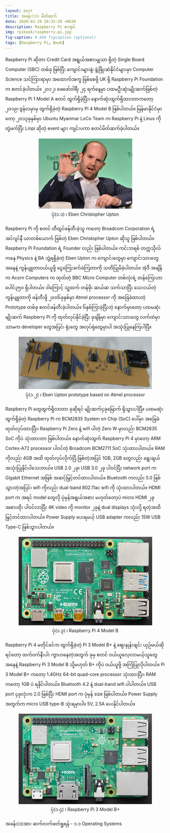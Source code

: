 ```yaml
---
layout: post
title: အခန်း(၁)၊ မိတ်ဆက်
date: 2020-02-19 10:32:20 +0630
description: Raspberry Pi စာအုပ်
img: rpibook/raspberry-pi.jpg
fig-caption: # Add figcaption (optional)
tags: [Raspberry Pi, Book]
---
```

Raspberry Pi ဆိုတာ Credit Card အရွယ်အစားမျှသာ ရှိတဲ့ Single Board Computer (SBC) တစ်ခု ဖြစ်ပြီး ကျောင်းများနဲ့၊ ဖွံ့ဖြိုးဆဲနိုင်ငံများမှာ Computer Science သင်ကြားရာမှာ အထောက်အကူ ဖြစ်စေဖို့ UK ရှိ Raspberry Pi Foundation က စတင်ခဲ့ပါတယ်။ ၂၀၁၂၊ ဖေဖော်ဝါရီ၊ ၂၄ ရက်နေ့မှာ ပထမဦးဆုံးမျိုးဆက်ဖြစ်တဲ့ Raspberry Pi 1 Model A စတင် ထွက်ရှိခဲ့ပြီး၊ နောက်ဆုံးထွက်ရှိထားတာကတော့ ၂၀၁၉၊ ဇွန်လမှာမှ ထွက်ရှိခဲ့တဲ့ Raspberry Pi 4 Model B ဖြစ်ပါတယ်။ မြန်မာနိုင်ငံမှာတော့ ၂၀၁၃ခုနှစ်မှာ <a style="text-decoration:none" href="https://ubuntu-mm.net/">Ubuntu Myanmar LoCo Team</a> က Raspberry Pi နဲ့ Linux ကို တွဲဖက်ပြီး Linpi ဆိုတဲ့ event များ ကျင်းပကာ စတင်မိတ်ဆက်ခဲ့ပါတယ်။ 

<p align="center">
<img src="/assets/img/rpibook/eben_upton.png">
<br>
<a>ပုံ(၁.၁) ၊ Eben Christopher Upton</a>
</p>

Raspberry Pi ကို စတင် တီထွင်ဖန်တီးခဲ့သူ ကတော့ Broadcom Corporation ရဲ့ အင်ဂျင်နီ ယာတစ်ယောက် ဖြစ်တဲ့ Eben Christopher Upton ဆိုသူ ဖြစ်ပါတယ်။ Raspberry Pi Foundation ရဲ့ Founder လည်း ဖြစ်ပါတယ်။ ကင်းဘရစ် တက္ကသိုလ်ကနေ Physics နဲ့ BA ဘွဲ့ရရှိခဲ့တဲ့ Eben Upton က ကျောင်းတွေမှာ ကျောင်းသားတွေ အနေနဲ့ ကွန်ပျူတာဝယ်ယူဖို့ ငွေကြေးခက်ခဲကြတာကို သတိပြုမိခဲ့ပါတယ်။ အဲ့ဒီ အချိန်က Acorn Computers က ထုတ်တဲ့ BBC Micro Computer တစ်လုံးရဲ့ တန်ကြေးဟာ ပေါင်၃၅၀ ရှိပါတယ်။ ဒါကြောင့် သူ့ထက် တန်ဖိုး ဆယ်ဆ သက်သာပြီး သေးငယ်တဲ့ ကွန်ပျူတာကို ဖန်တီးဖို့ ၂၀၀၆ခုနှစ်မှာ Atmel processor ကို အခြေခံထားတဲ့ Prototype တစ်ခု စတင်ဖန်တီးခဲ့ပါတယ်။ ၆နှစ်ကြာခဲ့ပြီးတဲ့ နောက်မှာတော့ ပထမဆုံးမျိုးဆက် Raspberry Pi ကို ထုတ်လုပ်နိုင်ခဲ့ပြီး ခုချိန်မှာ ကျောင်းသားတွေ လက်ထဲမှာသာမက developer တွေအပြင်၊ ရုံးတွေ အလုပ်ရုံတွေမှာပါ အသုံးပြုနေကြပါပြီ။

<p align="center">
<img src="/assets/img/rpibook/pi_prototype.png">
<br>
<a>ပုံ(၁.၂) ၊ Eben Upton prototype based on Atmel processor</a>
</p>

Raspberry Pi တွေထွက်ရှိလာတာ ခုဆိုရင် မျိုးဆက်၄ခုမြောက် ရှိသွားပါပြီ။ ပထမဆုံးထွက်ရှိခဲ့တဲ့ Raspberry Pi က BCM2835 System on Chip (SoC) ပေါ်မှာ အခြေခံ ထုတ်လုပ်ထားပြီး၊ Raspberry Pi Zero နဲ့ wifi ပါတဲ့ Zero W မှာလည်း BCM2835 SoC ကိုပဲ သုံးထားတာ ဖြစ်ပါတယ်။ နောက်ဆုံးထွက် Raspberry Pi 4 မှာတော့ ARM Cortex-A72 processor ပါဝင်တဲ့ Broadcom BCM2711 SoC သုံးထားပါတယ်။ RAM ကိုလည်း 4GB အထိ ထုတ်လုပ်လိုက်ပြီ ဖြစ်တဲ့အပြင် 1GB, 2GB တွေလည်း ရွေးချယ်အသုံးပြုနိုင်ပါသေးတယ်။ USB 2.0 ၂ခု၊ USB 3.0 ၂ခု ပါဝင်ပြီး network port က Gigabit Ethernet အဖြစ် အဆင့်မြှင့်တင်ထားပါတယ်။ Bluetooth ကလည်း 5.0 ဖြစ်သွားတဲ့အပြင်၊ wifi ကိုလည်း dual-band 802.11ac wifi ကို သုံးထားပါတယ်။ HDMI port က အရင် model တွေလို ပုံမှန်အရွယ်အစား မဟုတ်တော့ပဲ micro HDMI ၂ခု အစားထိုး ပါဝင်လာပြီး 4K video ကို monitor ၂ခုနဲ့ dual displays သုံးလို့ ရတဲ့အထိ မြှင့်တင်ထားပါတယ်။ Power Supply ပေးရမယ့် USB adapter ကလည်း 15W USB Type-C ဖြစ်သွားပါတယ်။

<p align="center">
<img src="/assets/img/rpibook/pi4.png">
<br>
<a>ပုံ(၁.၃) ၊ Raspberry Pi 4 Model B</a>
</p>

Raspberry Pi 4 မတိုင်ခင်က ထွက်ရှိခဲ့တဲ့ Pi 3 Model B+ နဲ့ ဈေးနှုန်းချင်း ယှဉ်မယ်ဆိုရင်တော့ ထက်ဝက်နီးပါး ကွာဟနေတဲ့အတွက် ခုမှ စတင် ဝယ်ယူလေ့လာမယ့်သူတွေ အနေနဲ့ Raspberry Pi 3 Model B သို့မဟုတ် B+ ကိုပဲ ဝယ်ယူဖို့ အကြံပြုလိုပါတယ်။ Pi 3 Model B+ ကတော့ 1.4GHz 64-bit quad-core processor သုံးထားပြီး၊ RAM ကတော့ 1GB ပဲ ရနိုင်ပါတယ်။ Bluetooth 4.2 နဲ့ dual-band wifi ပါပါတယ်။ USB port ၄ခုလုံးက 2.0 ဖြစ်ပြီး HDMI port က ပုံမှန် size ဖြစ်ပါတယ်။ Power Supply အတွက်က micro USB type-B သုံးရမှာပါ။ 5V, 2.5A ပေးနိုင်ပါတယ်။

<p align="center">
<img src="/assets/img/rpibook/pi3.png">
<br>
<a>ပုံ(၁.၄) ၊ Raspberry Pi 3 Model B+</a>
</p>

အခန်း(၁)အား ဆက်လက်ဖတ်ရှုရန် - <a style="text-decoration:none" href="https://kogyikaunghtet.github.io/OS/">၁.၁ Operating Systems</a>
